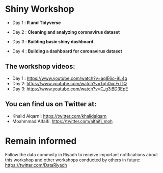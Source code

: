 # Shiny Workshop

- Day 1 : **R and Tidyverse**

- Day 2 : **Cleaning and analyzing coronavirus dataset**

- Day 3 : **Building basic shiny dashboard**

- Day 4 : **Building a dashboard for coronavirus dataset**

## The workshop videos:

- Day 1 : https://www.youtube.com/watch?v=aqIE6o-9L4g
- Day 2: https://www.youtube.com/watch?v=TqhDxcFrITQ
- Day 3: https://www.youtube.com/watch?v=C_g3iBD3EpE

## You can find us on Twitter at:
- Khalid Alqarni: https://twitter.com/khalidalqarn
- Moahmmad Alfaifi: https://twitter.com/alfaifi_moh

# Remain informed
Follow the data commnity in Riyadh to receive important notifications about this workshop and other workshops conducted by others in future:
https://twitter.com/DataRiyadh
